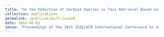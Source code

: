 ```yaml
---
title: "On the Reduction of Verbose Queries in Text Retrieval Based Software Maintenance"
collection: publications
permalink: /publication/5-icse16
date: 2016-06-01
venue: "Proceedings of the 38th IEEE/ACM International Conference on Software Engineering (ICSE'16), pp. 716-718"
---
```

